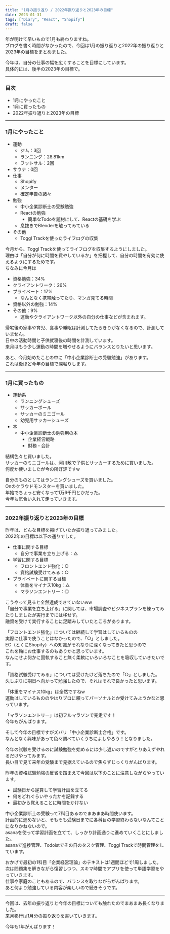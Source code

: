 ```yaml
---
title: "1月の振り返り / 2022年振り返りと2023年の目標"
date: 2023-01-31
tags: ["Diary", "React", "Shopify"]
draft: false
---
```


年が明けて早いもので1月も終わりますね。  
ブログを書く時間がなかったので、今回は1月の振り返りと2022年の振り返りと2023年の目標をまとめました。  

今年は、自分の仕事の幅を広くすることを目標にしています。  
具体的には、後半の2023年の目標で。  

---

### 目次

- 1月にやったこと
- 1月に買ったもの
- 2022年振り返りと2023年の目標

---

### 1月にやったこと

- 運動
  - ジム：3回
  - ランニング：28.81km
  - フットサル：2回
- サウナ：0回
- 仕事
  - Shopify
  - メンター
  - 確定申告の諸々
- 勉強
  - 中小企業診断士の受験勉強
  - Reactの勉強
    - 簡単なTodoを題材にして、Reactの基礎を学ぶ
  - 息抜きでBlenderを触ってみている
- その他
  - Toggl Trackを使ったライフログの収集

今月から、Toggl Trackを使ってライフログを収集するようにしました。  
理由は「自分が何に時間を費やしているか」を把握して、自分の時間を有効に使えるようにするためです。  
ちなみに今月は

- 資格勉強：34%
- クライアントワーク：26%
- プライベート：17%
  - なんとなく携帯触ってたり、マンガ見てる時間
- 資格以外の勉強：14%
- その他：9%
  - 運動やクライアントワーク以外の自分の仕事などが含まれます。

帰宅後の家事や育児、食事や睡眠は計測してたらきりがなくなるので、計測していません。  
日中の活動時間と子供就寝後の時間を計測しています。  
来月はもう少し運動の時間を増やせるようにバランスとりたいと思います。  

あと、今月始めたことの中に「中小企業診断士の受験勉強」があります。  
これは後ほど今年の目標で深堀りします。  

---

### 1月に買ったもの

- 運動系
  - ランニングシューズ
  - サッカーボール
  - サッカーのミニゴール
  - 幼児用サッカーシューズ
- 本
  - 中小企業診断士の勉強用の本
    - 企業経営戦略
    - 財務・会計

結構色々と買いました。  
サッカーのミニゴールは、河川敷で子供とサッカーするために買いました。  
何度か使いましたが今の所好評ですw  

自分のものとしてはランニングシューズを買いました。  
Onのクラウドモンスターを買いました。  
年始でちょっと安くなって1万6千円とかだった。  
今年も気合い入れて走っていきます。  

---

### 2022年振り返りと2023年の目標

昨年は、どんな目標を掲げていたか振り返ってみました。  
2022年の目標は以下の通りでした。  

- 仕事に関する目標
  - 自分で事業を立ち上げる：△
- 学習に関する目標
  - フロントエンド強化：○
  - 資格試験受けてみる：○
- プライベートに関する目標
  - 体重をマイナス10kg：△
  - マラソンエントリー：◎

こうやって見ると全然達成できていないww  
「自分で事業を立ち上げる」に関しては、市場調査やビジネスプランを練ってみたりしましたが実行までには移せず。  
融資を受けて実行することに足踏みしていたところがあります。  

「フロントエンド強化」については継続して学習はしているものの  
実際に仕事で使うことはなかったので、「○」としました。  
EC（とくにShopify）への知識がそれなりに深くなってきたと思うので  
これを軸にお仕事するのもありかと思っています。  
なんにせよ何かに固執すること無く柔軟にいろいろなことを吸収していきたいです。  

「資格試験受けてみる」については受けたけど落ちたので「○」としました。  
久しぶりに期日へ向かって勉強したので、それはそれで良かったと思います。  

「体重をマイナス10kg」は全然ですねw  
運動はしているもののやはりプロに頼ってパーソナルとか受けてみようかなと思っています。  

「マラソンエントリー」は初フルマラソンで完走です！  
今年もがんばります。  

そして今年の目標ですがズバリ「中小企業診断士合格」です。  
なんとなく興味があって色々調べていくうちによしやろう！となりました。  

今年の試験を受けるのに試験勉強を始めるには少し遅いのですがとりあえずやれるだけやってみます。  
長い目で見て来年の受験まで見据えているので焦らずじっくりがんばります。  

昨年の資格試験勉強の反省を踏まえて今回は以下のことに注意しながらやっています。  

- 試験日から逆算して学習計画を立てる
- 何をどれぐらいやったかを記録する
- 最初から覚えることに時間をかけない

中小企業診断士の受験って7科目あるのでまあまあ時間使います。  
計画的に進めないと、そもそも受験日までに各科目の学習終わらないなんてことになりかねないので。  
asanaを使って学習計画を立てて、しっかり計画通りに進めていくことにしました。  
asanaで進捗管理、Todoistでその日のタスク管理、Toggl Trackで時間管理をしています。  

おかげで最初の1科目「企業経営理論」のテキストは1週間ほどで1周しました。  
次は問題集を解きながら復習しつつ、スキマ時間でアプリを使って単語学習をやっていきます。  
仕事や家庭のこともあるので、バランスを取りながらがんばります。  
あと何より勉強している内容が楽しいので続きそうです。  

---

今回は、去年の振り返りと今年の目標についても触れたのでまあまあ長くなりました。  
来月移行は1月分の振り返りを書いていきます。  

今年も1年がんばります！
